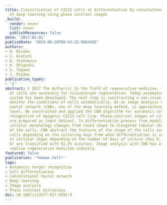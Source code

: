 ```yaml
---
title: Classification of C2C12 cells at differentiation by convolutional neural network
  of deep learning using phase contrast images
_build:
  render: never
  list: never
  publishResources: false
date: '2017-01-01'
publishDate: '2023-08-20T08:43:23.986410Z'
authors:
- H. Niioka
- S. Asatani
- A. Yoshimura
- H. Ohigashi
- S. Tagawa
- J. Miyake
publication_types:
- '2'
abstract: © 2017 The Author(s) In the field of regenerative medicine, tremendous numbers
  of cells are necessary for tissue/organ regeneration. Today automatic cell-culturing
  system has been developed. The next step is constructing a non-invasive method to
  monitor the conditions of cells automatically. As an image analysis method, convolutional
  neural network (CNN), one of the deep learning method, is approaching human recognition
  level. We constructed and applied the CNN algorithm for automatic cellular differentiation
  recognition of myogenic C2C12 cell line. Phase-contrast images of cultured C2C12
  are prepared as input dataset. In differentiation process from myoblasts to myotubes,
  cellular morphology changes from round shape to elongated tubular shape due to fusion
  of the cells. CNN abstract the features of the shape of the cells and classify the
  cells depending on the culturing days from when differentiation is induced. Changes
  in cellular shape depending on the number of days of culture (Day 0, Day 3, Day
  6) are classified with 91.3% accuracy. Image analysis with CNN has a potential to
  realize regenerative medicine industry.
featured: false
publication: '*Human Cell*'
tags:
- Automatic target recognition
- Cell differentiation
- Convolutional neural network
- Deep learning
- Image analysis
- Phase contrast microscopy
doi: 10.1007/s13577-017-0191-9
---
```


